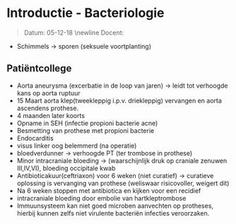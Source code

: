 # Introductie - Bacteriologie
 > Datum: 05-12-18 \newline
 > Docent: 

- Schimmels → sporen (seksuele voortplanting)


## Patiëntcollege

- Aorta aneurysma (excerbatie in de loop van jaren) → leidt tot verhoogde kans op aorta ruptuur
- 15 Maart aorta klep(tweekleppig i.p.v. driekleppig) vervangen en aorta ascendens prothese.
- 4 maanden later koorts
- Opname in SEH (infectie propioni bacterie acne)
- Besmetting van prothese met propioni bacterie
- Endocarditis
- visus linker oog belemmerd (na operatie)
- bloedverdunner → verhoogde PT (ter trombose in prothese)
- Minor intracraniale bloeding → (waarschijnlijk druk op craniale zenuwen III,IV,VI), bloeding occipitale kwab
- Antibioticakuur(ceftriaxon) voor 6 weken (niet curatief) → curatieve oplossing is vervanging van prothese (weliswaar risicovoller, weigert dit)
- Na 6 weken stoppen met antibiotica en kijken voor een recidief
- intracraniale bloeding door embolie van hartkleptrombose
- Immuunsysteem kan niet goed microben aanvechten op protheses, hierbij kunnen zelfs niet virulente bacteriën infecties veroorzaken.
